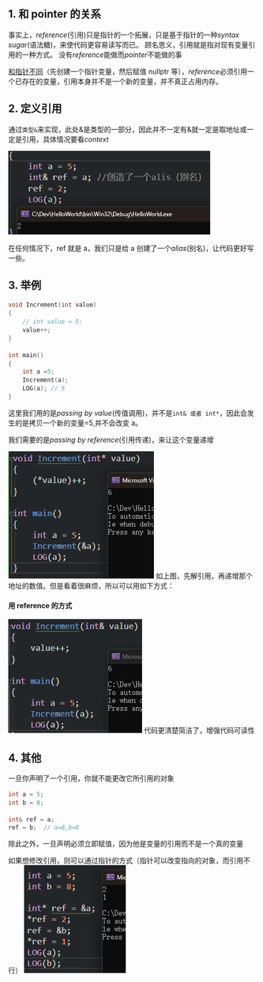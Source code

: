 ## 1. 和 pointer 的关系

事实上，_reference_(引用)只是指针的一个拓展，只是基于指针的一种*syntax sugar*(语法糖)，来使代码更容易读写而已。
顾名思义，引用就是指对现有变量引用的一种方式。
没有*reference*能做而*pointer*不能做的事

[和指针不同](16%20POINTERS%20in%20C++.md#^646396)（先创建一个指针变量，然后赋值 nullptr 等），*reference*必须引用一个已存在的变量，引用本身并不是一个新的变量，并不真正占用内存。

## 2. 定义引用

通过`类型&`来实现，此处&是类型的一部分，因此并不一定有&就一定是取地址或一定是引用，具体情况要看*context*

![](./storage%20bag/Pasted%20image%2020230701182509.png)

在任何情况下，ref 就是 a，我们只是给 a 创建了一个*alias*(别名)，让代码更好写一些。

## 3. 举例

```cpp
void Increment(int value)
{
	// int value = 5;
	value++;
}

int main()
{
	int a =5;
	Increment(a);
	LOG(a); // 5
}
```

这里我们用的是*passing by value*(传值调用)，并不是`int& 或者 int*`，因此会发生的是拷贝一个新的变量=5,并不会改变 a。

我们需要的是*passing by reference*(引用传递)，来让这个变量递增

![](./storage%20bag/Pasted%20image%2020230701183658.png)
如上图，先解引用，再递增那个地址的数值。但是看着很麻烦，所以可以用如下方式：

#### 用 reference 的方式

![](./storage%20bag/Pasted%20image%2020230701183849.png)
代码更清楚简洁了，增强代码可读性

## 4. 其他

一旦你声明了一个引用，你就不能更改它所引用的对象

```cpp
int a = 5;
int b = 8;

int& ref = a;
ref = b;  // a=8,b=8
```

除此之外，一旦声明必须立即赋值，因为他是变量的引用而不是一个真的变量

如果想修改引用，则可以通过指针的方式（指针可以改变指向的对象，而引用不行）
![](./storage%20bag/Pasted%20image%2020230701185029.png)

